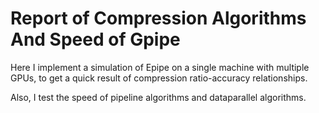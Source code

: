 # Report of Compression Algorithms And Speed of Gpipe

Here I implement a simulation of Epipe on a single machine with multiple GPUs, to get a quick result of compression ratio-accuracy relationships.

Also, I test the speed of pipeline algorithms and dataparallel algorithms.
